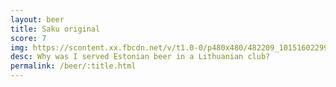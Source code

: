```yaml
---
layout: beer
title: Saku original
score: 7
img: https://scontent.xx.fbcdn.net/v/t1.0-0/p480x480/482209_10151602299593745_443741349_n.jpg?oh=8f9da178132bd4b8d3dbc04577780a96&oe=58D83FA3
desc: Why was I served Estonian beer in a Lithuanian club?
permalink: /beer/:title.html
---
```


